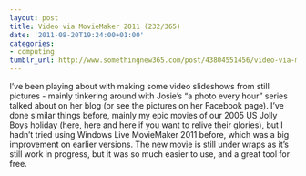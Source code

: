 ```yaml
---
layout: post
title: Video via MovieMaker 2011 (232/365)
date: '2011-08-20T19:24:00+01:00'
categories:
- computing
tumblr_url: http://www.somethingnew365.com/post/43804551456/video-via-moviemaker-2011-232365
---
```

I’ve been playing about with making some video slideshows from still pictures - mainly tinkering around with Josie’s “a photo every hour” series talked about on her blog (or see the pictures on her Facebook page).
I’ve done similar things before, mainly my epic movies of our 2005 US Jolly Boys holiday (here, here and here if you want to relive their glories), but I hadn’t tried using Windows Live MovieMaker 2011 before, which was a big improvement on earlier versions.
The new movie is still under wraps as it’s still work in progress, but it was so much easier to use, and a great tool for free.
